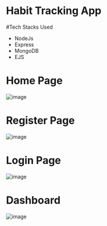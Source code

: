 # Habit Tracking App
#Tech Stacks Used
- NodeJs
- Express
- MongoDB
- EJS

#  Home Page
![image](https://github.com/Abhishek2054/habit-trackr/assets/64155110/e9f67074-a7e1-4a14-abf0-f599e7f641f2)

#  Register Page
![image](https://github.com/Abhishek2054/habit-trackr/assets/64155110/b70b387d-3a07-49c0-be1c-74ceb992b208)

#  Login Page
![image](https://github.com/Abhishek2054/habit-trackr/assets/64155110/cbf2b8c6-ee63-4ea1-a08d-b81d8811f5a6)

#  Dashboard
![image](https://github.com/Abhishek2054/habit-trackr/assets/64155110/f9febb74-2a92-483d-add8-657d15e972d7)


